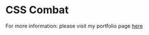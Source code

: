 # CSS Combat
For more information: please visit my portfolio page [here](https://bikramjit.co/project/css-combat)
